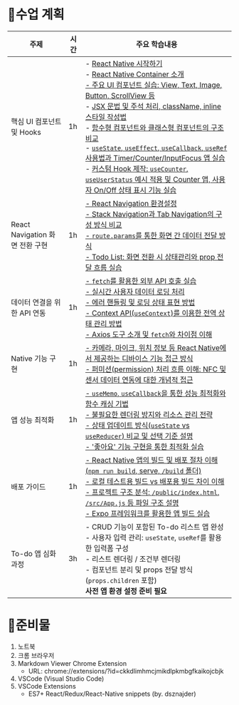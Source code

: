 # 🚀수업 계획
| 주제                         | 시간 | 주요 학습내용                                                                                                                                                                                                                     |
|------------------------------|------|----------------------------------------------------------------------------------------------------------------------------------------------------------------------------------------------------------------------------------|
| 핵심 UI 컴포넌트 및 Hooks    | 1h   | - <a href="Day01-01-시작하기.md" target="_blank">React Native 시작하기</a><br/> - <a href="Day01-02-React-Native-Container-Component-비교.md" target="_blank">React Native Container 소개</br> - <a href="Day01-03-React-Native-Components.md" target="_blank">주요 UI 컴포넌트 실습: View, Text, Image, Button, ScrollView 등</a><br> - <a href="Day01-07-JSX-Styles.md" target="_blank">JSX 문법 및 주석 처리, className, inline 스타일 작성법</a><br> - <a href="Day01-08-함수형-클래스형-컴포넌트-비교.md" target="_blank">함수형 컴포넌트와 클래스형 컴포넌트의 구조 비교</a><br> - <a href="Day01-09-React-Hooks.md" target="_blank">`useState`, `useEffect`, `useCallback`, `useRef` 사용법과 Timer/Counter/InputFocus 앱 실습</a><br> - <a href="Day01-10-Custom-Hooks.md" target="_blank">커스텀 Hook 제작: `useCounter`, `useUserStatus` 예시 적용 및 Counter 앱, 사용자 On/Off 상태 표시 기능 실습</a> |
| React Navigation 화면 전환 구현 | 1h   | <a href="Day01-20-화면-전환-구현.md" target="_blank">- React Navigation 환경설정<br> - Stack Navigation과 Tab Navigation의 구성 방식 비교<br> - `route.params`를 통한 화면 간 데이터 전달 방식<br> - Todo List: 화면 전환 시 상태관리와 prop 전달 흐름 실습</a>                                                                 |
| 데이터 연결을 위한 API 연동   | 1h   | <a href="Day01-30-데이터를-위한-API-연동.md" target="_blank">- `fetch`를 활용한 외부 API 호출 실습<br> - 실시간 사용자 데이터 로딩 처리<br> - 에러 핸들링 및 로딩 상태 표현 방법<br> - Context API(`useContext`)를 이용한 전역 상태 관리 방법<br> - Axios 도구 소개 및 `fetch`와 차이점 이해</a>                                           |
| Native 기능 구현             | 1h   | <a href="Day02-01-Native-기능-연동.md" target="_blank">- 카메라, 마이크, 위치 정보 등 React Native에서 제공하는 디바이스 기능 접근 방식<br> - 퍼미션(permission) 처리 흐름 이해: NFC 및 센서 데이터 연동에 대한 개념적 접근</a>                                                                                             |
| 앱 성능 최적화               | 1h   | <a href="Day02-10-앱-성능-최적화.md" target="_blank">- `useMemo`, `useCallback`을 통한 성능 최적화와 함수 캐싱 기법<br> - 불필요한 렌더링 방지와 리소스 관리 전략<br> - 상태 업데이트 방식(`useState` vs `useReducer`) 비교 및 선택 기준 설명</a><br><a href="Day02-11-좋아요-기능-예제.md" target="_blank">- '좋아요' 기능 구현을 통한 최적화 실습</a>                                                                                 |
| 배포 가이드                  | 1h   | <a href="Day02-21-React-Native-빌드-및-배포하기.md" target="_blank">- React Native 앱의 빌드 및 배포 절차 이해 (`npm run build`, serve, `/build` 폴더)<br> - 로컬 테스트용 빌드 vs 배포용 빌드 차이 이해<br> - 프로젝트 구조 분석: `/public/index.html`, `/src/App.js` 등 파일 구조 설명<br> - Expo 프레임워크를 활용한 앱 빌드 실습</a>                                                   |
| To-do 앱 심화과정            | 3h   | - CRUD 기능이 포함된 To-do 리스트 앱 완성<br> - 사용자 입력 관리: `useState`, `useRef`를 활용한 입력폼 구성<br> - 리스트 렌더링 / 조건부 렌더링<br> - 컴포넌트 분리 및 props 전달 방식 (`props.children` 포함)<br> **사전 앱 환경 설정 준비 필요** |

# 🚀준비물
1. 노트북 
2. 크롬 브라우저
3. Markdown Viewer Chrome Extension
   - URL: chrome://extensions/?id=ckkdlimhmcjmikdlpkmbgfkaikojcbjk
4. VSCode (Visual Studio Code) 
5. VSCode Extensions
   - ES7+ React/Redux/React-Native snippets (by. dsznajder)
